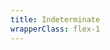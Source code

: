 ```yaml
---
title: Indeterminate
wrapperClass: flex-1
---
```


<script>
    import { ref, onMounted } from 'vue'
    export default {
        setup() {
            const progress = ref(null)

            onMounted(() => {
                progress.value.indeterminate = true
            })

            return {
                progress
            }
        }
    }
</script>

<template>
    <label for="progress-indeterminate" class="block text-xs text-word-3 mb-xs">Indeterminate</label>
    <progress id="progress-indeterminate" 
              ref="progress" 
              class="vv-progress vv-progress--indeterminate"></progress>
</template>
